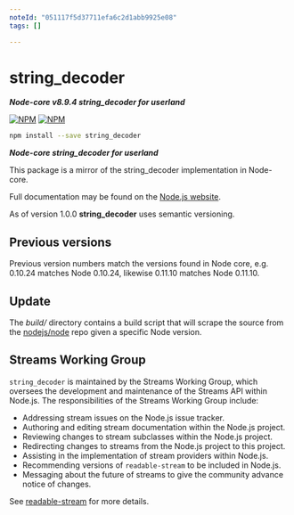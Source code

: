 ```yaml
---
noteId: "051117f5d37711efa6c2d1abb9925e08"
tags: []

---
```


# string_decoder

***Node-core v8.9.4 string_decoder for userland***


[![NPM](https://nodei.co/npm/string_decoder.png?downloads=true&downloadRank=true)](https://nodei.co/npm/string_decoder/)
[![NPM](https://nodei.co/npm-dl/string_decoder.png?&months=6&height=3)](https://nodei.co/npm/string_decoder/)


```bash
npm install --save string_decoder
```

***Node-core string_decoder for userland***

This package is a mirror of the string_decoder implementation in Node-core.

Full documentation may be found on the [Node.js website](https://nodejs.org/dist/v8.9.4/docs/api/).

As of version 1.0.0 **string_decoder** uses semantic versioning.

## Previous versions

Previous version numbers match the versions found in Node core, e.g. 0.10.24 matches Node 0.10.24, likewise 0.11.10 matches Node 0.11.10.

## Update

The *build/* directory contains a build script that will scrape the source from the [nodejs/node](https://github.com/nodejs/node) repo given a specific Node version.

## Streams Working Group

`string_decoder` is maintained by the Streams Working Group, which
oversees the development and maintenance of the Streams API within
Node.js. The responsibilities of the Streams Working Group include:

* Addressing stream issues on the Node.js issue tracker.
* Authoring and editing stream documentation within the Node.js project.
* Reviewing changes to stream subclasses within the Node.js project.
* Redirecting changes to streams from the Node.js project to this
  project.
* Assisting in the implementation of stream providers within Node.js.
* Recommending versions of `readable-stream` to be included in Node.js.
* Messaging about the future of streams to give the community advance
  notice of changes.

See [readable-stream](https://github.com/nodejs/readable-stream) for
more details.
